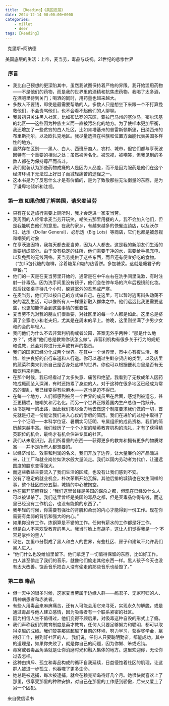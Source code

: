 ```yaml
---
title: 【Reading】《美国底层》
date: 2024-12-14 00:00:00+0000
categories: 
    - millet
    - deer
tags: [Reading]
---
```


 克里斯•阿纳德

美国底层的生活：上帝，麦当劳，毒品与歧视。21世纪的悲惨世界

###  **序言**

- 我比自己预想的更深陷其中，虽然我试图保持着严格的界限。我开始滥用药物——不是他们的药物，而是我的世界里的酒精和抗焦虑药物。我喝了太多酒，在酒吧里待到关门；喝酒的同时，用药量也越来越大。
- 多数人不要钱，即使是最需要帮助的人。多数人只是想坐下来跟一个不打算挽救他们，不会责骂他们，也不会看不起他们的人聊聊。
- 我最初只关注黑人社区，比如布法罗的东区，亚拉巴马州的塞尔马，密尔沃基的北区——这些因为种族主义而一直被污名化的地方。为了使样本更加平衡，我还增加了一些贫穷的白人社区，比如肯塔基州的普雷斯顿斯堡，田纳西州的布里斯托尔，以及欧扎克地区。我尽量选择在种族和位置方面能代表美国多样性的地方。
- 虽然存在区别——黑人、白人、西班牙裔人、农村、城市，但它们都与亨茨波因特有一个重要的相似之处：虽然被污名化，被忽视，被嘲笑，但我见到的多数人都在为保持尊严而奋斗。
- 我们假装认为那些药物成瘾的人是因为人品差，而不是因为服药是他们在这个经济环境下无法过上好日子而减轻痛苦的途径之一。
- 这本书是为了反思什么才是有价值的，是为了致敬那些无法衡量的东西，是为了谦卑地倾听和注视。

###  **第一章 如果你想了解美国，请来麦当劳**

- 只有在长途旅行需要上厕所时，我才会走进一家麦当劳。
- 我周围的人经常拿麦当劳开玩笑，嘲笑去那里用餐的人。我不会加入他们，但是我能明白他们的意思。在我的家乡，有越来越多的快餐连锁店，以及沃尔玛、达乐（Dollar General）、必乐透（Big Lots）等商店，它们也都是被忽视和嘲笑的对象
- 在亨茨波因特，我每天都去麦当劳，因为人人都去。这是我的新朋友们生活的重要组成部分。由于没有稳定的住所，他们需要干净的水，需要给手机充电，以及免费的无线网络。麦当劳提供了这些东西，而且还有便宜好吃的食物。（“加15包代糖的咖啡，涂着糖浆和糖的热香饼。多加糖浆。这就是瘾君子的早餐。”）
- 他们的一天是在麦当劳里开始的，通常是在中午左右在洗手间里洗漱，有时注射一针毒品。因为洗手间里没有镜子，他们会在停车场的汽车后视镜前化妆。然后找张桌子待几个小时，躲避室外的炙热或严寒。
- 在麦当劳，他们可以按自己的方式做自己。在这里，可以暂时逃离街头动荡不安的混乱生活，可以像所有人一样重新融入群体之中。他们远远比我更需要这些，也更加能体会到这些事情的重要性
- 麦当劳不光对我的朋友们很重要，对社区里的每一个人都是如此。这里总是挤满了全家老小和老夫妇，尤其是在周末的早上。傍晚，这里则坐满了少男少女和约会的年轻人。
- 我问他们为什么不去非营利机构或者公园，答案无外乎两种：“那是什么地方？”，或者“他们总是教育你该怎么做”。非营利机构有很多关于行为的规矩和说教，还会对你进行无声或有声的指责。
- 我们的国家已经分化成两个世界。在其中一个世界里，市中心有夜生活、餐馆、维护良好的自行车道和人行道。你可以通过生鲜杂货店的类型，以及店里的蔬菜种类来判断自己是否身处这样的世界。你也可以根据便利店里是否有无糖饮料来判断。
- 在那个时候，我已经看过了太多失意、痛苦和绝望。我看到了无数成年人因药物成瘾而坠入深渊，有时还拖累了身边的人。对于这种在很多地区已经成为常态的混乱，我已经变得有些麻木——这也是迫不得已。
- 在每一个地方，人们都感到被另一个世界的成员甩在后面，感觉到被遗忘，甚至更糟糕，被嘲笑和污名化。而另一个世界正跟着国内生产总值一路跃升。
- 读书是唯一的出路，因此我们竭尽全力地去做这个制度要求我们做的一切，首先就是打造一份能让我们进入心仪的学府的简历。我们在进阶的过程中取得了一个个证明——本科学位证、暑期实习证明、专属组织的成员资格，我们的简历越来越丰富。我们经历了一个个小型的精英教育机构的洗礼，才有了获得精英职位的机会，最终才有机会住进专属的社区。
- 我们从未意识到，我们所看重的东西——获得更多的教育和拥有更多的物质财富——并不是所有人都想要的。
- 以经济增长、效率和利润的名义，我们开放了边界，让大量廉价的产品涌进来，让工厂和就业岗位如洪水般大量流走。我们以国内劳动者为代价，让遥远国度的股东变得强大。
- 而这些收益主要流入了我们生活的区域，也没有让我们感到不安。
- 没有了稳定的就业机会，朴次茅斯开始瓦解。其他后排的城镇也在发生同样的事，整个社区四分五裂，城镇的中心被掏空。
- 他在离开前解释说：“我们这里曾经是美国的谋杀之都，但现在已经没什么人可以被谋杀了。我们这里曾经是美国的毒品之都，但是买毒品你得有钱，而这里已经没有工作机会，也没有能偷的东西了。”
- 我年轻的时候，你需要有强壮的背肌和柔弱的内心才能得到一份工作。现在你需要有柔弱的背肌和强大的内心。”
- 如果你没有工作，炼钢算是不错的工作。任何有薪水的工作都是好工作。
- 但是白人不喜欢受教育的黑人。我当时脸上有胡子，这让人们觉得我是一个‘不容易掌控的黑人’
- 现在，加里市分裂成了黑人和白人的世界，有些社区、房子和建筑不允许我们黑人进入。
- “他们什么也没给加里留下。他们拿走了一切值得保留的东西，比如好工作。白人甚至偷走了我们的音乐，就像他们偷走其他东西一样。黑人孩子今天也没有太大改善。饶舌音乐把白人没有偷走的那些音乐也给毁了。”

###  **第二章 毒品**

- 但一天中的很多时候，这家麦当劳属于边缘人群——瘾君子、无家可归的人、精神病患者和赤贫者。
- 有些人用毒品来麻痹痛苦，还有人可能会用它来寻死，实现永久的解脱，或是通过毒品与他人建立感情，因为吸毒者有一个联系紧密的社区。
- 因为相信人生不值得过，他们变得不顾后果，对吸毒这种自毁的形式上了瘾。
- 我们声称我们的教育制度是英才教育，任何人只要足够努力和聪明，都可以取得卓越的成绩。我们赞美那些超越了目前的环境，努力学习，获得奖学金，赢得好工作，搬到好社区的人。 我们说，任何人只要聪明勤奋，都能成功。其中的道理是，如果你失败了，就是你自己的问题，因为你懒、笨或迟钝。
- 毒窝或者毒品角落就是让你消磨时光和融入集体的地方。这里欢迎你，无论你过去怎样。
- 这种由排斥、孤立和毒品构成的循环自我延续，日益侵蚀着社区的肌理，让这群人被进一步孤立，也吞噬了更多生命。
- 她总是被逮捕，每次被逮捕，就会在赖克斯岛待好几个月。她很快就喜欢上了那里，很享受那里的种种安排，对自己在那里的工作感到骄傲，后来又爱上了另一个囚犯。

 来自微信读书
